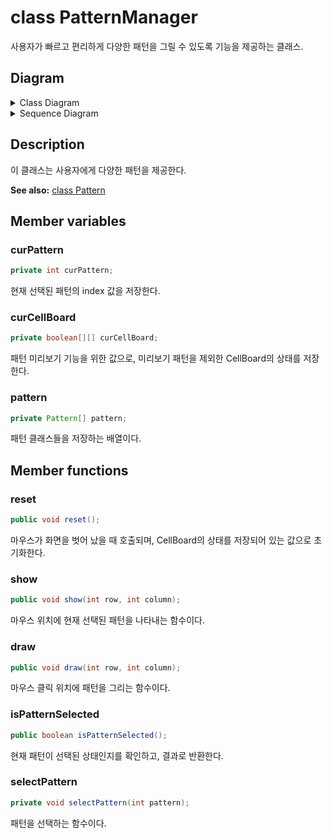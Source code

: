 # class PatternManager

사용자가 빠르고 편리하게 다양한 패턴을 그릴 수 있도록 기능을 제공하는 클래스.

## Diagram

<details>
<summary>Class Diagram</summary>

</br>

![Diagram](https://user-images.githubusercontent.com/51505940/206827684-3bba204a-e623-4698-86b1-2ce7b8e37e34.png)

</details>

<details>
<summary>Sequence Diagram</summary>

</br>

![Diagram](https://user-images.githubusercontent.com/51505940/206827695-24cff13a-d810-4456-9fa6-f8198312ffac.png)

</details>

## Description

이 클래스는 사용자에게 다양한 패턴을 제공한다.

**See also:** [class Pattern](Pattern.md)

## Member variables

### curPattern

```java
private int curPattern;
```

현재 선택된 패턴의 index 값을 저장한다.

### curCellBoard

```java
private boolean[][] curCellBoard;
```

패턴 미리보기 기능을 위한 값으로, 미리보기 패턴을 제외한 CellBoard의 상태를 저장한다.

### pattern

```java
private Pattern[] pattern;
```

패턴 클래스들을 저장하는 배열이다.

## Member functions

### reset

```java
public void reset();
```

마우스가 화면을 벗어 났을 때 호출되며, CellBoard의 상태를 저장되어 있는 값으로 초기화한다.

### show

```java
public void show(int row, int column);
```

마우스 위치에 현재 선택된 패턴을 나타내는 함수이다.

### draw

```java
public void draw(int row, int column);
```

마우스 클릭 위치에 패턴을 그리는 함수이다.

### isPatternSelected

```java
public boolean isPatternSelected();
```

현재 패턴이 선택된 상태인지를 확인하고, 결과로 반환한다.

### selectPattern

```java
private void selectPattern(int pattern);
```

패턴을 선택하는 함수이다.

